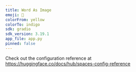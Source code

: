 ```yaml
---
title: Word As Image
emoji: 🏢
colorFrom: yellow
colorTo: indigo
sdk: gradio
sdk_version: 3.19.1
app_file: app.py
pinned: false
---
```


Check out the configuration reference at https://huggingface.co/docs/hub/spaces-config-reference
